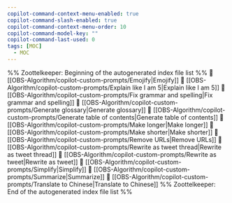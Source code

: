 ```yaml
---
copilot-command-context-menu-enabled: true
copilot-command-slash-enabled: true
copilot-command-context-menu-order: 10
copilot-command-model-key: ""
copilot-command-last-used: 0
tags: [MOC]
  - MOC
---
```

%% Zoottelkeeper: Beginning of the autogenerated index file list  %%
📄 [[OBS-Algorithm/copilot-custom-prompts/Emojify|Emojify]]
📄 [[OBS-Algorithm/copilot-custom-prompts/Explain like I am 5|Explain like I am 5]]
📄 [[OBS-Algorithm/copilot-custom-prompts/Fix grammar and spelling|Fix grammar and spelling]]
📄 [[OBS-Algorithm/copilot-custom-prompts/Generate glossary|Generate glossary]]
📄 [[OBS-Algorithm/copilot-custom-prompts/Generate table of contents|Generate table of contents]]
📄 [[OBS-Algorithm/copilot-custom-prompts/Make longer|Make longer]]
📄 [[OBS-Algorithm/copilot-custom-prompts/Make shorter|Make shorter]]
📄 [[OBS-Algorithm/copilot-custom-prompts/Remove URLs|Remove URLs]]
📄 [[OBS-Algorithm/copilot-custom-prompts/Rewrite as tweet thread|Rewrite as tweet thread]]
📄 [[OBS-Algorithm/copilot-custom-prompts/Rewrite as tweet|Rewrite as tweet]]
📄 [[OBS-Algorithm/copilot-custom-prompts/Simplify|Simplify]]
📄 [[OBS-Algorithm/copilot-custom-prompts/Summarize|Summarize]]
📄 [[OBS-Algorithm/copilot-custom-prompts/Translate to Chinese|Translate to Chinese]]
%% Zoottelkeeper: End of the autogenerated index file list  %%
